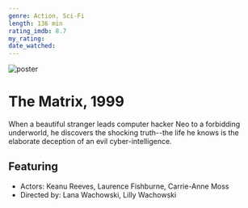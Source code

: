 ```yaml
---
genre: Action, Sci-Fi
length: 136 min
rating_imdb: 8.7
my_rating: 
date_watched: 
---
```


![poster](https://m.media-amazon.com/images/M/MV5BN2NmN2VhMTQtMDNiOS00NDlhLTliMjgtODE2ZTY0ODQyNDRhXkEyXkFqcGc@._V1_SX300.jpg "poster")

# The Matrix, 1999

When a beautiful stranger leads computer hacker Neo to a forbidding underworld, he discovers the shocking truth--the life he knows is the elaborate deception of an evil cyber-intelligence.

## Featuring

- Actors: Keanu Reeves, Laurence Fishburne, Carrie-Anne Moss
- Directed by: Lana Wachowski, Lilly Wachowski
    
